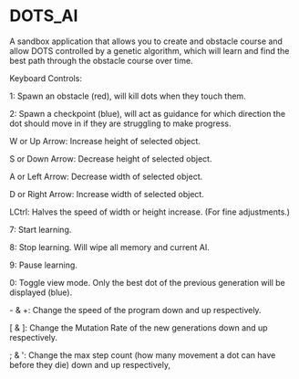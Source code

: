 # DOTS\_AI

A sandbox application that allows you to create and obstacle course and allow DOTS controlled by a genetic algorithm, which will learn and find the best path through the obstacle course over time.

Keyboard Controls:

1: Spawn an obstacle (red), will kill dots when they touch them.

2: Spawn a checkpoint (blue), will act as guidance for which direction the dot should move in if they are struggling to make progress.

W or Up Arrow: Increase height of selected object.

S or Down Arrow: Decrease height of selected object.

A or Left Arrow: Decrease width of selected object.

D or Right Arrow: Increase width of selected object.

LCtrl: Halves the speed of width or height increase. (For fine adjustments.)

7: Start learning.

8: Stop learning. Will wipe all memory and current AI.

9: Pause learning.

0: Toggle view mode. Only the best dot of the previous generation will be displayed (blue).

\- \& +: Change the speed of the program down and up respectively.

\[ \& ]: Change the Mutation Rate of the new generations down and up respectively.

; \& ': Change the max step count (how many movement a dot can have before they die) down and up respectively, 



